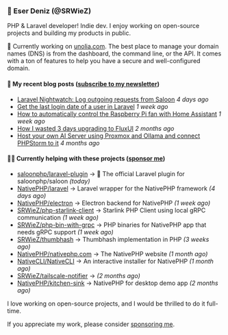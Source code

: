 
### 👋 Eser Deniz (@SRWieZ)

PHP & Laravel developer! Indie dev. I enjoy working on open-source projects and building my products in public.

🚀 Currently working on [unolia.com](https://unolia.com/?utm_source=github&utm_medium=readme&utm_campaign=readme-srwiez). The best place to manage your domain names (DNS) is from the dashboard, the command line, or the API. It comes with a ton of features to help you have a secure and well-configured domain.

#### 📝 My recent blog posts ([subscribe to my newsletter](https://srwiez.com/?utm_source=github&utm_medium=readme&utm_campaign=readme-srwiez))

- [Laravel Nightwatch: Log outgoing requests from Saloon](https://srwiez.com/posts/laravel-nightwatch-log-outgoing-requests-from-saloon?utm_source=github&utm_medium=readme&utm_campaign=readme-srwiez) _4 days ago_
- [Get the last login date of a user in Laravel](https://srwiez.com/posts/get-the-last-login-date-of-a-user-in-laravel?utm_source=github&utm_medium=readme&utm_campaign=readme-srwiez) _1 week ago_
- [How to automatically control the Raspberry Pi fan with Home Assistant](https://srwiez.com/posts/how-to-automatically-control-the-raspberry-pi-fan-with-home-assistant?utm_source=github&utm_medium=readme&utm_campaign=readme-srwiez) _1 week ago_
- [How I wasted 3 days upgrading to FluxUI](https://srwiez.com/posts/how-i-wasted-3-days-upgrading-to-fluxui?utm_source=github&utm_medium=readme&utm_campaign=readme-srwiez) _2 months ago_
- [Host your own AI Server using Proxmox and Ollama and connect PHPStorm to it](https://srwiez.com/posts/host-your-own-ai-server-using-proxmox-and-ollama-and-connect-phpstorm-to-it?utm_source=github&utm_medium=readme&utm_campaign=readme-srwiez) _4 months ago_

#### 👨‍🔧 Currently helping with these projects ([sponsor me](https://github.com/sponsors/SRWieZ))

- [saloonphp/laravel-plugin](https://github.com/saloonphp/laravel-plugin) → 🤠 The official Laravel plugin for saloonphp/saloon _(today)_
- [NativePHP/laravel](https://github.com/NativePHP/laravel) → Laravel wrapper for the NativePHP framework _(4 days ago)_
- [NativePHP/electron](https://github.com/NativePHP/electron) → Electron backend for NativePHP _(1 week ago)_
- [SRWieZ/php-starlink-client](https://github.com/SRWieZ/php-starlink-client) → Starlink PHP Client using local gRPC communication _(1 week ago)_
- [SRWieZ/php-bin-with-grpc](https://github.com/SRWieZ/php-bin-with-grpc) → PHP binaries for NativePHP app that needs gRPC support _(1 week ago)_
- [SRWieZ/thumbhash](https://github.com/SRWieZ/thumbhash) → Thumbhash implementation in PHP _(3 weeks ago)_
- [NativePHP/nativephp.com](https://github.com/NativePHP/nativephp.com) → The NativePHP website _(1 month ago)_
- [NativeCLI/NativeCLI](https://github.com/NativeCLI/NativeCLI) → An interactive installer for NativePHP _(1 month ago)_
- [SRWieZ/tailscale-notifier](https://github.com/SRWieZ/tailscale-notifier) →  _(2 months ago)_
- [NativePHP/kitchen-sink](https://github.com/NativePHP/kitchen-sink) → NativePHP for desktop demo app _(2 months ago)_

I love working on open-source projects, and I would be thrilled to do it full-time.

If you appreciate my work, please consider [sponsoring me](https://github.com/sponsors/SRWieZ).

